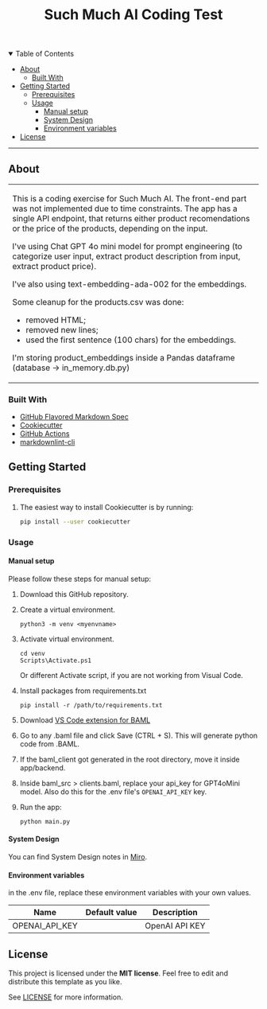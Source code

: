 <div align="center">
  <h1>Such Much AI Coding Test</h1>
  <br />
  <br />
</div>

<details open="open">
<summary>Table of Contents</summary>

- [About](#about)
  - [Built With](#built-with)
- [Getting Started](#getting-started)
  - [Prerequisites](#prerequisites)
  - [Usage](#usage)
    - [Manual setup](#manual-setup)
    - [System Design](#system-design)
    - [Environment variables](#environment-variables)
- [License](#license)

</details>

---

## About

<table>
<tr>
<td>

This is a coding exercise for Such Much AI. The front-end part was not implemented due to time constraints.
The app has a single API endpoint, that returns either product recomendations or the price of the products, depending on the input.

I've using Chat GPT 4o mini model for prompt engineering (to categorize user input, extract product description from input, extract product price).

I've also using text-embedding-ada-002 for the embeddings.

Some cleanup for the products.csv was done:
* removed HTML;
* removed new lines;
* used the first sentence (100 chars) for the embeddings.

I'm storing product_embeddings inside a Pandas dataframe (database -> in_memory.db.py)

</td>
</tr>
</table>

### Built With

- [GitHub Flavored Markdown Spec](https://github.github.com/gfm/)
- [Cookiecutter](https://github.com/cookiecutter/cookiecutter)
- [GitHub Actions](https://github.com/features/actions)
- [markdownlint-cli](https://github.com/igorshubovych/markdownlint-cli)

## Getting Started

### Prerequisites

1. The easiest way to install Cookiecutter is by running:

    ```sh
    pip install --user cookiecutter
    ```

### Usage

#### Manual setup

Please follow these steps for manual setup:
1. Download this GitHub repository.
2. Create a virtual environment.

    ```
    python3 -m venv <myenvname>
    ```

3. Activate virtual environment.

    ```
    cd venv
    Scripts\Activate.ps1
    ```
    Or different Activate script, if you are not working from Visual Code.

4. Install packages from requirements.txt

    ```
    pip install -r /path/to/requirements.txt
    ```

5. Download [VS Code extension for BAML](https://marketplace.visualstudio.com/items?itemName=Boundary.baml-extension)

6. Go to any .baml file and click Save (CTRL + S). This will generate python code from .BAML.

7. If the baml_client got generated in the root directory, move it inside app/backend.

8. Inside baml_src > clients.baml, replace your api_key for GPT4oMini model.
   Also do this for the .env file's ```OPENAI_API_KEY``` key.

9. Run the app:

    ```
    python main.py
    ```

#### System Design

You can find System Design notes in [Miro](https://miro.com/app/board/uXjVLZLm9gc=/?share_link_id=867179278993).


#### Environment variables

in the .env file, replace these environment variables with your own values.

| Name                       | Default value      | Description                                                                 |
| -------------------------- | ------------------ | --------------------------------------------------------------------------- |
| OPENAI_API_KEY               |  | OpenAI API KEY                                                            |

## License

This project is licensed under the **MIT license**. Feel free to edit and distribute this template as you like.

See [LICENSE](LICENSE) for more information.
